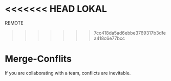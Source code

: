 <<<<<<< HEAD
LOKAL
=======
REMOTE
>>>>>>> 7cc418da5ad6ebbe3769317b3dfea418c6e77bcc
# Merge-Conflits
If you are collaborating with a team, conflicts are inevitable.

